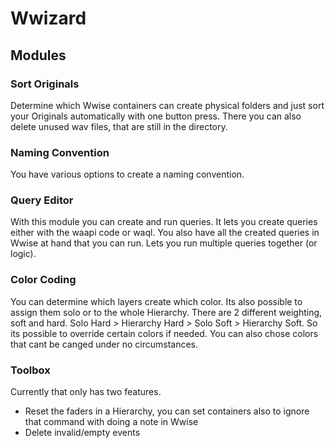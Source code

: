 # Wwizard

## Modules
### Sort Originals
Determine which Wwise containers can create physical folders and just sort your Originals automatically with one button press. There you can also delete unused wav files, that are still in the directory. 

### Naming Convention
You have various options to create a naming convention.

### Query Editor
With this module you can create and run queries. It lets you create queries either with the waapi code or waql. You also have all the created queries in Wwise at hand that you can run. Lets you run multiple queries together (or logic).

### Color Coding
You can determine which layers create which color. Its also possible to assign them solo or to the whole Hierarchy. There are 2 different weighting, soft and hard. 
Solo Hard > Hierarchy Hard > Solo Soft > Hierarchy Soft. So its possible to override certain colors if needed. 
You can also chose colors that cant be canged under no circumstances.

### Toolbox
Currently that only has two features. 
- Reset the faders in a Hierarchy, you can set containers also to ignore that command with doing a note in Wwise
- Delete invalid/empty events

